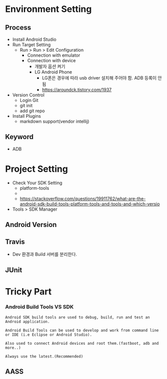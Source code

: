 # Environment Setting

## Process
* Install Android Studio
* Run Target Setting
    * Run > Run > Edit Configuration
        * Connection with emulator
        * Connection with device
            * 개발자 옵션 켜기
            * LG Android Phone
                * LG폰은 경우에 따라 usb driver 설치해 주어야 함. ADB 등록이 안됨
                * https://aroundck.tistory.com/1937
* Version Control
    * Login Git
    * git init
    * add git repo
* Install Plugins
    * markdown support(vendor intellij)
    
## Keyword
* ADB

# Project Setting
* Check Your SDK Setting
    * platform-tools
    * 
    * https://stackoverflow.com/questions/19911762/what-are-the-android-sdk-build-tools-platform-tools-and-tools-and-which-versio
* Tools > SDK Manager

## Android Version
## Travis
* Dev 환경과 Build 서버를 분리한다.

## JUnit

# Tricky Part
### Android Build Tools VS SDK
````
Android SDK build tools are used to debug, build, run and test an Android application.

Android Build Tools can be used to develop and work from command line or IDE (i.e Eclipse or Android Studio).

Also used to connect Android devices and root them.(fastboot, adb and more..)

Always use the latest.(Recommended)
````

## AASS
